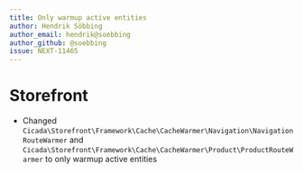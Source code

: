 ```yaml
---
title: Only warmup active entities
author: Hendrik Söbbing
author_email: hendrik@soebbing 
author_github: @soebbing
issue: NEXT-11465
---
```

# Storefront
* Changed `Cicada\Storefront\Framework\Cache\CacheWarmer\Navigation\NavigationRouteWarmer` and `Cicada\Storefront\Framework\Cache\CacheWarmer\Product\ProductRouteWarmer` to only warmup active entities
